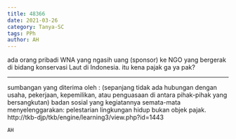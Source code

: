 ```yaml
---
title: 48366
date: 2021-03-26
category: Tanya-SC
tags: PPh
author: AH
---
```


ada orang pribadi WNA yang ngasih uang (sponsor) ke NGO yang bergerak di bidang konservasi Laut di Indonesia. itu kena pajak ga ya pak?

---

sumbangan yang diterima oleh : (sepanjang tidak ada hubungan dengan usaha, pekerjaan, kepemilikan, atau penguasaan di antara pihak-pihak yang bersangkutan) badan sosial yang kegiatannya semata-mata menyelenggarakan: pelestarian lingkungan hidup bukan objek pajak. http://tkb-djp/tkb/engine/learning3/view.php?id=1443

`AH`
